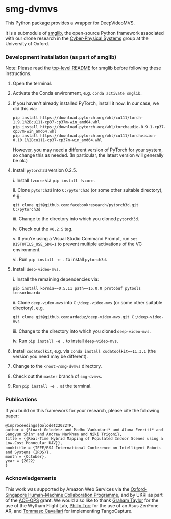 # smg-dvmvs

This Python package provides a wrapper for DeepVideoMVS.

It is a submodule of [smglib](https://github.com/sgolodetz/smglib), the open-source Python framework associated with our drone research in the [Cyber-Physical Systems](https://www.cs.ox.ac.uk/activities/cyberphysical/) group at the University of Oxford.

### Development Installation (as part of smglib)

Note: Please read the [top-level README](https://github.com/sgolodetz/smglib/blob/master/README.md) for smglib before following these instructions.

1. Open the terminal.

2. Activate the Conda environment, e.g. ```conda activate smglib```.

3. If you haven't already installed PyTorch, install it now. In our case, we did this via:

   ```
   pip install https://download.pytorch.org/whl/cu111/torch-1.9.1%2Bcu111-cp37-cp37m-win_amd64.whl
   pip install https://download.pytorch.org/whl/torchaudio-0.9.1-cp37-cp37m-win_amd64.whl
   pip install https://download.pytorch.org/whl/cu111/torchvision-0.10.1%2Bcu111-cp37-cp37m-win_amd64.whl
   ```

   However, you may need a different version of PyTorch for your system, so change this as needed. (In particular, the latest version will generally be ok.)

4. Install `pytorch3d` version 0.2.5.

   i. Install `fvcore` via `pip install fvcore`.

   ii. Clone `pytorch3d` into `C:/pytorch3d` (or some other suitable directory), e.g.

   ```
   git clone git@github.com:facebookresearch/pytorch3d.git C:/pytorch3d
   ```

   iii. Change to the directory into which you cloned `pytorch3d`.

   iv. Check out the `v0.2.5` tag.

   v. If you're using a Visual Studio Command Prompt, run ```set DISTUTILS_USE_SDK=1``` to prevent multiple activations of the VC environment.

   vi. Run `pip install -e .` to install `pytorch3d`.

5. Install `deep-video-mvs`.

   i. Install the remaining dependencies via:

   ```
   pip install kornia==0.5.11 path==15.0.0 protobuf pytools tensorboardx
   ```

   ii. Clone `deep-video-mvs` into `C:/deep-video-mvs` (or some other suitable directory), e.g.

   ```
   git clone git@github.com:ardaduz/deep-video-mvs.git C:/deep-video-mvs
   ```

   iii. Change to the directory into which you cloned `deep-video-mvs`.

   iv. Run `pip install -e .` to install `deep-video-mvs`.

6. Install `cudatoolkit`, e.g. via `conda install cudatoolkit==11.3.1` (the version you need may be different).

7. Change to the `<root>/smg-dvmvs` directory.

8. Check out the `master` branch of `smg-dvmvs`.

9. Run `pip install -e .` at the terminal.

### Publications

If you build on this framework for your research, please cite the following paper:
```
@inproceedings{Golodetz2022TR,
author = {Stuart Golodetz and Madhu Vankadari* and Aluna Everitt* and Sangyun Shin* and Andrew Markham and Niki Trigoni},
title = {{Real-Time Hybrid Mapping of Populated Indoor Scenes using a Low-Cost Monocular UAV}},
booktitle = {IEEE/RSJ International Conference on Intelligent Robots and Systems (IROS)},
month = {October},
year = {2022}
}
```

### Acknowledgements

This work was supported by Amazon Web Services via the [Oxford-Singapore Human-Machine Collaboration Programme](https://www.mpls.ox.ac.uk/innovation-and-business-partnerships/human-machine-collaboration/human-machine-collaboration-programme-oxford-research-pillar), and by UKRI as part of the [ACE-OPS](https://gtr.ukri.org/projects?ref=EP%2FS030832%2F1) grant. We would also like to thank [Graham Taylor](https://www.biology.ox.ac.uk/people/professor-graham-taylor) for the use of the Wytham Flight Lab, [Philip Torr](https://eng.ox.ac.uk/people/philip-torr/) for the use of an Asus ZenFone AR, and [Tommaso Cavallari](https://uk.linkedin.com/in/tcavallari) for implementing TangoCapture.
